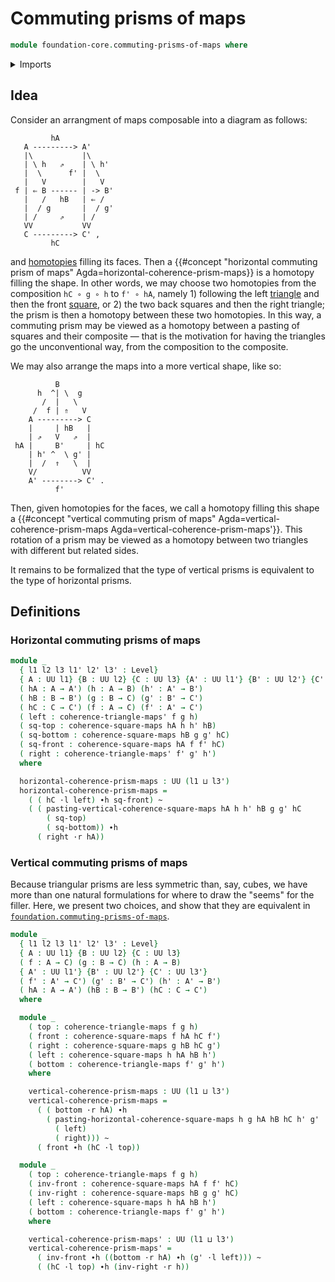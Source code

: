 # Commuting prisms of maps

```agda
module foundation-core.commuting-prisms-of-maps where
```

<details><summary>Imports</summary>

```agda
open import foundation.universe-levels

open import foundation-core.commuting-squares-of-maps
open import foundation-core.commuting-triangles-of-maps
open import foundation-core.homotopies
open import foundation-core.whiskering-homotopies
```

</details>

## Idea

Consider an arrangment of maps composable into a diagram as follows:

```text
         hA
   A ---------> A'
   |\           |\
   | \ h   ⇗    | \ h'
   |  \      f' |  \
   |   V        |   V
 f | ⇐ B ------ | -> B'
   |   /   hB   | ⇐ /
   |  / g       |  / g'
   | /     ⇗    | /
   VV           VV
   C ---------> C' ,
         hC
```

and [homotopies](foundation-core.homotopies.md) filling its faces. Then a
{{#concept "horizontal commuting prism of maps" Agda=horizontal-coherence-prism-maps}}
is a homotopy filling the shape. In other words, we may choose two homotopies
from the composition `hC ∘ g ∘ h` to `f' ∘ hA`, namely 1) following the left
[triangle](foundation-core.commuting-triangles-of-maps.md) and then the front
[square](foundation-core.commuting-squares-of-maps.md), or 2) the two back
squares and then the right triangle; the prism is then a homotopy between these
two homotopies. In this way, a commuting prism may be viewed as a homotopy
between a pasting of squares and their composite — that is the motivation for
having the triangles go the unconventional way, from the composition to the
composite.

We may also arrange the maps into a more vertical shape, like so:

```text
          B
      h  ^| \  g
       /  |   \
     /  f | ⇑   V
    A ---------> C
    |     | hB   |
    | ⇗   V   ⇗  |
 hA |     B'     | hC
    | h' ^  \ g' |
    |  /  ⇑   \  |
    V/          VV
    A' --------> C' .
          f'
```

Then, given homotopies for the faces, we call a homotopy filling this shape a
{{#concept "vertical commuting prism of maps" Agda=vertical-coherence-prism-maps Agda=vertical-coherence-prism-maps'}}.
This rotation of a prism may be viewed as a homotopy between two triangles with
different but related sides.

It remains to be formalized that the type of vertical prisms is equivalent to
the type of horizontal prisms.

## Definitions

### Horizontal commuting prisms of maps

```agda
module _
  { l1 l2 l3 l1' l2' l3' : Level}
  { A : UU l1} {B : UU l2} {C : UU l3} {A' : UU l1'} {B' : UU l2'} {C' : UU l3'}
  ( hA : A → A') (h : A → B) (h' : A' → B')
  ( hB : B → B') (g : B → C) (g' : B' → C')
  ( hC : C → C') (f : A → C) (f' : A' → C')
  ( left : coherence-triangle-maps' f g h)
  ( sq-top : coherence-square-maps hA h h' hB)
  ( sq-bottom : coherence-square-maps hB g g' hC)
  ( sq-front : coherence-square-maps hA f f' hC)
  ( right : coherence-triangle-maps' f' g' h')
  where

  horizontal-coherence-prism-maps : UU (l1 ⊔ l3')
  horizontal-coherence-prism-maps =
    ( ( hC ·l left) ∙h sq-front) ~
    ( ( pasting-vertical-coherence-square-maps hA h h' hB g g' hC
        ( sq-top)
        ( sq-bottom)) ∙h
      ( right ·r hA))
```

### Vertical commuting prisms of maps

Because triangular prisms are less symmetric than, say, cubes, we have more than
one natural formulations for where to draw the "seems" for the filler. Here, we
present two choices, and show that they are equivalent in
[`foundation.commuting-prisms-of-maps`](foundation.commuting-prisms-of-maps.md).

```agda
module _
  { l1 l2 l3 l1' l2' l3' : Level}
  { A : UU l1} {B : UU l2} {C : UU l3}
  ( f : A → C) (g : B → C) (h : A → B)
  { A' : UU l1'} {B' : UU l2'} {C' : UU l3'}
  ( f' : A' → C') (g' : B' → C') (h' : A' → B')
  ( hA : A → A') (hB : B → B') (hC : C → C')
  where

  module _
    ( top : coherence-triangle-maps f g h)
    ( front : coherence-square-maps f hA hC f')
    ( right : coherence-square-maps g hB hC g')
    ( left : coherence-square-maps h hA hB h')
    ( bottom : coherence-triangle-maps f' g' h')
    where

    vertical-coherence-prism-maps : UU (l1 ⊔ l3')
    vertical-coherence-prism-maps =
      ( ( bottom ·r hA) ∙h
        ( pasting-horizontal-coherence-square-maps h g hA hB hC h' g'
          ( left)
          ( right))) ~
      ( front ∙h (hC ·l top))

  module _
    ( top : coherence-triangle-maps f g h)
    ( inv-front : coherence-square-maps hA f f' hC)
    ( inv-right : coherence-square-maps hB g g' hC)
    ( left : coherence-square-maps h hA hB h')
    ( bottom : coherence-triangle-maps f' g' h')
    where

    vertical-coherence-prism-maps' : UU (l1 ⊔ l3')
    vertical-coherence-prism-maps' =
      ( inv-front ∙h ((bottom ·r hA) ∙h (g' ·l left))) ~
      ( (hC ·l top) ∙h (inv-right ·r h))
```
